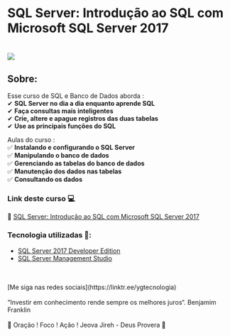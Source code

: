 # SQL Server: Introdução ao SQL com Microsoft SQL Server 2017

<h1>
   <img src="https://i.ibb.co/WF3ZKQ7/Capturar.png" border="0">
</h1>

## Sobre: 

Esse curso de SQL e Banco de Dados aborda :<br>
✔  **SQL Server no dia a dia enquanto aprende SQL**<br> 
✔  **Faça consultas mais inteligentes**<br> 
✔  **Crie, altere e apague registros das duas tabelas**<br> 
✔  **Use as principais funções do SQL**<br> 
 

Aulas do curso :<br>
✅ **Instalando e configurando o SQL Server**<br>
✅ **Manipulando o banco de dados**<br>
✅ **Gerenciando as tabelas do banco de dados**<br>
✅ **Manutenção dos dados nas tabelas**<br>
✅ **Consultando os dados**<br>


 ### Link deste curso  💻

 🎯 <a href="https://cursos.alura.com.br/course/sql-com-sql-server-2017" target="blank">SQL Server: Introdução ao SQL com Microsoft SQL Server 2017</a>


### Tecnologia utilizadas 🚀:

* <a href="https://www.microsoft.com/pt-br/sql-server/sql-server-downloads">SQL Server 2017 Developer Edition</a> 
* <a href="https://docs.microsoft.com/pt-br/sql/ssms/download-sql-server-management-studio-ssms">SQL Server Management Studio</a> 
<br>
<br>
[Me siga nas redes sociais](https://linktr.ee/ygtecnologia)
<br>
<br> 
“Investir em conhecimento rende sempre os melhores juros“. Benjamim Franklin
<br>
<br> 
🙏 Oração ! Foco ! Ação ! Jeova Jireh - Deus Provera 🙏   
